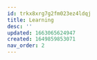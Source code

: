 ```yaml
---
id: trkx8xrg7g2fm023ez4ldqj
title: Learning
desc: ''
updated: 1663065624947
created: 1649859853071
nav_order: 2
---
```



